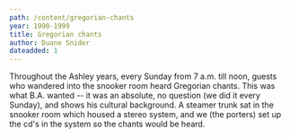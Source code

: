```yaml
---
path: /content/gregorian-chants
year: 1990-1999
title: Gregorian chants
author: Duane Snider
dateadded: 1
---
```


Throughout the Ashley years, every Sunday from 7 a.m. till noon, guests who wandered into the snooker room heard Gregorian chants. This was what B.A. wanted -- it was an absolute, no question (we did it every Sunday), and shows his cultural background. A steamer trunk sat in the snooker room which housed a stereo system, and we (the porters) set up the cd's in the system so the chants would be heard.

